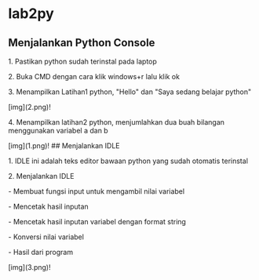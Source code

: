 # lab2py
## Menjalankan Python Console
<p>1. Pastikan python sudah terinstal pada laptop</p>
<p>2. Buka CMD dengan cara klik windows+r lalu klik ok</p>
<p>3. Menampilkan Latihan1 python, "Hello" dan "Saya sedang belajar python"</p>
[img](2.png)!
<p>4. Menampilkan latihan2 python, menjumlahkan dua buah bilangan menggunakan variabel a dan b</p>
[img](1.png)!
## Menjalankan IDLE
<p>     1. IDLE ini adalah teks editor bawaan python yang sudah otomatis terinstal</p>
<p>     2. Menjalankan IDLE </p>
<p>     - Membuat fungsi input untuk mengambil nilai variabel</p>
<p>     - Mencetak hasil inputan</p>
<p>     - Mencetak hasil inputan variabel dengan format string</p>
<p>     - Konversi nilai variabel</p>
<p>     - Hasil dari program </p>
[img](3.png)!